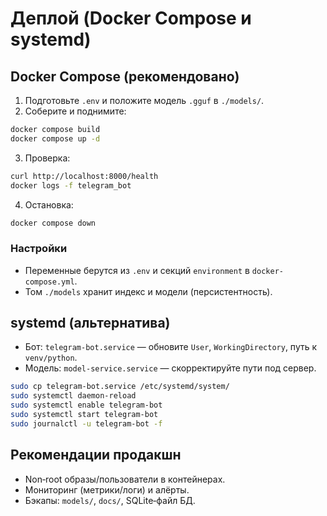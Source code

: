 # Деплой (Docker Compose и systemd)

## Docker Compose (рекомендовано)
1. Подготовьте `.env` и положите модель `.gguf` в `./models/`.
2. Соберите и поднимите:
```bash
docker compose build
docker compose up -d
```
3. Проверка:
```bash
curl http://localhost:8000/health
docker logs -f telegram_bot
```
4. Остановка:
```bash
docker compose down
```

### Настройки
- Переменные берутся из `.env` и секций `environment` в `docker-compose.yml`.
- Том `./models` хранит индекс и модели (персистентность).

## systemd (альтернатива)
- Бот: `telegram-bot.service` — обновите `User`, `WorkingDirectory`, путь к `venv/python`.
- Модель: `model-service.service` — скорректируйте пути под сервер.
```bash
sudo cp telegram-bot.service /etc/systemd/system/
sudo systemctl daemon-reload
sudo systemctl enable telegram-bot
sudo systemctl start telegram-bot
sudo journalctl -u telegram-bot -f
```

## Рекомендации продакшн
- Non‑root образы/пользователи в контейнерах.
- Мониторинг (метрики/логи) и алёрты.
- Бэкапы: `models/`, `docs/`, SQLite‑файл БД. 
